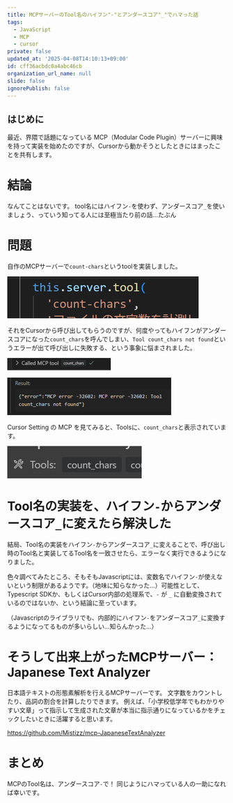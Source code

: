 ```yaml
---
title: MCPサーバーのTool名のハイフン"-"とアンダースコア"_"でハマった話
tags:
  - JavaScript
  - MCP
  - cursor
private: false
updated_at: '2025-04-08T14:10:13+09:00'
id: cff36acbdc0a4abc46cb
organization_url_name: null
slide: false
ignorePublish: false
---
```


## はじめに

最近、界隈で話題になっている MCP（Modular Code Plugin）サーバーに興味を持って実装を始めたのですが、Cursorから動かそうとしたときにはまったことを共有します。

# 結論

なんてことはないです。
tool名にはハイフン`-`を使わず、アンダースコア`_`を使いましょう、っていう知ってる人には至極当たり前の話…たぶん


# 問題

自作のMCPサーバーで`count-chars`というtoolを実装しました。

![count-chars](https://github.com/Mistizz/public-zenn-article/blob/main/images/mcptoolname_04.png?raw=true)

それをCursorから呼び出してもらうのですが、何度やってもハイフンがアンダースコアになった`count_chars`を呼んでしまい、`Tool count_chars not found`というエラーが出て呼び出しに失敗する、という事象に悩まされました。

![実行](https://github.com/Mistizz/public-zenn-article/blob/main/images/mcptoolname_01.png?raw=true)

![エラー](https://github.com/Mistizz/public-zenn-article/blob/main/images/mcptoolname_02.png?raw=true)

Cursor Setting の MCP を見てみると、Toolsに、`count_chars`と表示されています。

![tool読み込み](https://github.com/Mistizz/public-zenn-article/blob/main/images/mcptoolname_03.png?raw=true)


# Tool名の実装を、ハイフン`-`からアンダースコア`_`に変えたら解決した

結局、Tool名の実装をハイフン`-`からアンダースコア`_`に変えることで、呼び出し時のTool名と実装してるTool名を一致させたら、エラーなく実行できるようになりました。

色々調べてみたところ、そもそもJavascriptには、変数名でハイフン`-`が使えないという制限があるようです。（地味に知らなかった…）可能性として、Typescript SDKか、もしくはCursor内部の処理系で、`-` が `_` に自動変換されているのではないか、という結論に至っています。

（Javascriptのライブラリでも、内部的にハイフン`-`をアンダースコア`_`に変換するようになってるものが多いらしい…知らんかった…）

# そうして出来上がったMCPサーバー：Japanese Text Analyzer

日本語テキストの形態素解析を行えるMCPサーバーです。
文字数をカウントしたり、品詞の割合を計算したりできます。
例えば、「小学校低学年でもわかりやすい文章」って指示して生成された文章が本当に指示通りになっているかをチェックしたいときに活躍すると思います。

https://github.com/Mistizz/mcp-JapaneseTextAnalyzer

# まとめ

MCPのTool名は、アンダースコア`-`で！
同じようにハマっている人の一助になれば幸いです。




